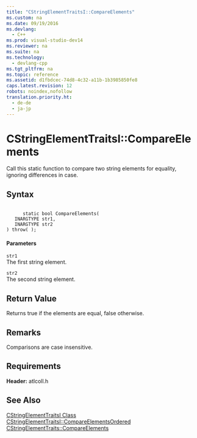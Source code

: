 ```yaml
---
title: "CStringElementTraitsI::CompareElements"
ms.custom: na
ms.date: 09/19/2016
ms.devlang: 
  - C++
ms.prod: visual-studio-dev14
ms.reviewer: na
ms.suite: na
ms.technology: 
  - devlang-cpp
ms.tgt_pltfrm: na
ms.topic: reference
ms.assetid: d1fbdcec-74d8-4c32-a11b-1b3985850fe8
caps.latest.revision: 12
robots: noindex,nofollow
translation.priority.ht: 
  - de-de
  - ja-jp
---
```

# CStringElementTraitsI::CompareElements
Call this static function to compare two string elements for equality, ignoring differences in case.  
  
## Syntax  
  
```  
  
      static bool CompareElements(  
   INARGTYPE str1,  
   INARGTYPE str2   
) throw( );  
```  
  
#### Parameters  
 `str1`  
 The first string element.  
  
 `str2`  
 The second string element.  
  
## Return Value  
 Returns true if the elements are equal, false otherwise.  
  
## Remarks  
 Comparisons are case insensitive.  
  
## Requirements  
 **Header:** atlcoll.h  
  
## See Also  
 [CStringElementTraitsI Class](../vs140/CStringElementTraitsI-Class.md)   
 [CStringElementTraitsI::CompareElementsOrdered](../vs140/CStringElementTraitsI--CompareElementsOrdered.md)   
 [CStringElementTraits::CompareElements](../vs140/CStringElementTraits--CompareElements.md)